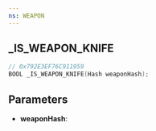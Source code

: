 ```yaml
---
ns: WEAPON
---
```

## _IS_WEAPON_KNIFE

```c
// 0x792E3EF76C911959
BOOL _IS_WEAPON_KNIFE(Hash weaponHash);
```

## Parameters
* **weaponHash**:
